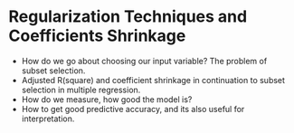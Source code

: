 # Regularization Techniques and Coefficients Shrinkage

- How do we go about choosing our input variable? The problem of subset selection.
- Adjusted R(square) and coefficient shrinkage in continuation to subset selection in multiple regression.
- How do we measure, how good the model is?
- How to get good predictive accuracy, and its also useful for interpretation.
